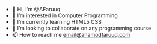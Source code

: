 - 👋 Hi, I’m @AFaruuq
- 👀 I’m interested in Computer Programming
- 🌱 I’m currently learning HTML5 CSS
- 💞️ I’m looking to collaborate on any programming course
- 📫 How to reach me email@ahamodfaruuq.com

<!---
AFaruuq/AFaruuq is a ✨ special ✨ repository because its `README.md` (this file) appears on your GitHub profile.
You can click the Preview link to take a look at your changes.
--->
